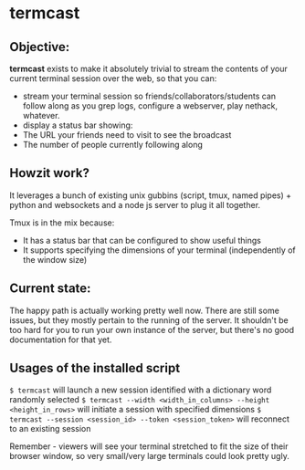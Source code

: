 # termcast

## Objective:

**termcast** exists to make it absolutely trivial to stream the contents of your current terminal session over the web, so that you can:
- stream your terminal session so friends/collaborators/students can follow along as you grep logs, configure a webserver, play nethack, whatever.
- display a status bar showing:
 - The URL your friends need to visit to see the broadcast
 - The number of people currently following along

## Howzit work?

It leverages a bunch of existing unix gubbins (script, tmux, named pipes) + python and websockets and a node js server to plug it all together.

Tmux is in the mix because:

- It has a status bar that can be configured to show useful things
- It supports specifying the dimensions of your terminal (independently of the window size)

## Current state:

The happy path is actually working pretty well now. There are still some issues, but they mostly pertain to the running of the server. It shouldn't be too hard for you to run your own instance of the server, but there's no good documentation for that yet.

## Usages of the installed script

`$ termcast` will launch a new session identified with a dictionary word randomly selected
`$ termcast --width <width_in_columns> --height <height_in_rows>` will initiate a session with specified dimensions
`$ termcast --session <session_id> --token <session_token>` will reconnect to an existing session

Remember - viewers will see your terminal stretched to fit the size of their browser window, so very small/very large terminals could look pretty ugly.
  
